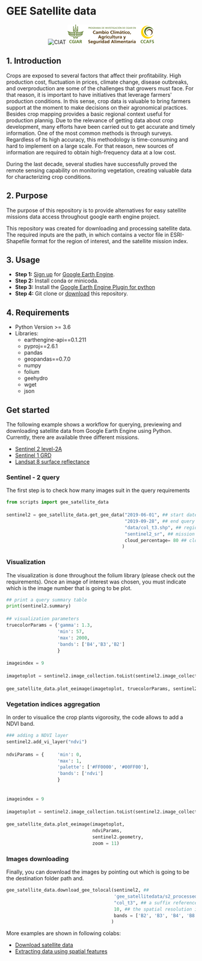 # GEE Satellite data
<p align="center">
<img src="https://ciat.cgiar.org/wp-content/uploads/Alliance_logo.png" alt="CIAT" id="logo" data-height-percentage="90" data-actual-width="140" data-actual-height="55">
<img src="images/CCAFS.png" alt="CCAFS" id="logo2" data-height-percentage="90" width="230" height="52">
</p>


## 1. Introduction

Crops are exposed to several factors that affect their profitability. High production cost, fluctuation in prices, climate change, disease outbreaks, and overproduction are some of the challenges that growers must face. For that reason, it is important to have initiatives that leverage farmers' production conditions. In this sense, crop data is valuable to bring farmers support at the moment to make decisions on their agronomical practices. Besides crop mapping provides a basic regional context useful for production plannig. Due to the relevance of getting data about crop development, many efforts have been carried out to get accurate and timely information. One of the most common methods is through surveys. Regardless of its high accuracy, this methodology is time-consuming and hard to implement on a large scale. For that reason, new sources of information are required to obtain high-frequency data at a low cost. 

During the last decade, several studies have successfully proved the remote sensing capability on monitoring vegetation, creating valuable data for characterizing crop conditions.


## 2. Purpose

The purpose of this repository is to provide alternatives for easy satellite missions data access throughout google earth engine project.

This repository was created for downloading and processing satellite data. The required inputs are the path, in which contains a vector file in ESRI-Shapefile format for the region of interest, and the satellite mission index. 

## 3. Usage

* **Step 1:** [Sign up](https://earthengine.google.com/signup/) for [Google Earth Engine](https://earthengine.google.com/).
* **Step 2:** Install conda or minicoda.
* **Step 3:** Install the [Google Earth Engine Plugin for python](https://developers.google.com/earth-engine/python_install-conda)
* **Step 4:** Git clone or [download](https://github.com/anaguilarar/gee_satellite_data.git) this repository.

## 4. Requirements

* Python Version >= 3.6
* Libraries:
    *   earthengine-api==0.1.211
    *   pyproj==2.6.1
    *   pandas 
    *   geopandas==0.7.0 
    *   numpy
    *   folium
    *   geehydro
    *   wget
    *   json

## Get started

The following example shows a workflow for querying, previewing and downloading satellite data from Google Earth Engine using Python.
Currently, there are available three different missions. 
  * [Sentinel 2 level-2A](https://developers.google.com/earth-engine/datasets/catalog/COPERNICUS_S2_SR)
  * [Sentinel 1 GRD](https://developers.google.com/earth-engine/datasets/catalog/COPERNICUS_S1_GRD)
  * [Landsat 8 surface reflectance](https://developers.google.com/earth-engine/datasets/catalog/LANDSAT_LC08_C01_T1_SR)


###  Sentinel - 2 query

The first step is to check how many images suit in the query requirements 

```python
from scripts import gee_satellite_data

sentinel2 = gee_satellite_data.get_gee_data("2019-06-01", ## start date
                                            "2019-09-28", ## end query date
                                            "data/col_t3.shp", ## region of interest
                                            "sentinel2_sr", ## mission
                                            cloud_percentage= 80 ## cloud percetage per image 
                                           )
```
### Visualization

The visualization is done throughout the folium library (please check out the requirements). Once an image of interest was chosen, you must indicate which is the image number that is going to be plot. 

```python
## print a query summary table
print(sentinel2.summary)

## visualization parameters
truecolorParams = {'gamma': 1.3, 
                   'min': 57,
                   'max': 2000,
                   'bands': ['B4','B3','B2']
                   }

imageindex = 9

imagetoplot = sentinel2.image_collection.toList(sentinel2.image_collection.size()).get(imageindex)

gee_satellite_data.plot_eeimage(imagetoplot, truecolorParams, sentinel2.geometry, zoom = 11)

```

### Vegetation indices aggregation

In order to visualice the crop plants vigorosity, the code allows to add a NDVI band. 

```python
### adding a NDVI layer
sentinel2.add_vi_layer("ndvi")

ndviParams = {     'min': 0,
                   'max': 1,
                   'palette': ['#FF0000', '#00FF00'],
                   'bands': ['ndvi']
                   }


imageindex = 9

imagetoplot = sentinel2.image_collection.toList(sentinel2.image_collection.size()).get(imageindex)

gee_satellite_data.plot_eeimage(imagetoplot, 
                                ndviParams, 
                                sentinel2.geometry, 
                                zoom = 11)
```

### Images downloading

Finally, you can download the images by pointing out which is going to be the destination folder path and.

```python
gee_satellite_data.download_gee_tolocal(sentinel2, ## 
                                        'gee_satellitedata/s2_processed', ## outputpath 
                                        "col_t3", ## a suffix reference for the area that was query
                                        10, ## the spatial resolution in meters
                                        bands = ['B2', 'B3', 'B4', 'B8', 'ndvi']
                                       )
```

More examples are shown in following colabs:
* [Download satellite data](https://github.com/anaguilarar/gee_satellite_data/blob/master/Download%20Satellite%20Data.ipynb)
* [Extracting data using spatial features](github.com/anaguilarar/gee_satellite_data/blob/master/examples/query_using_a_single_point.ipynb)
